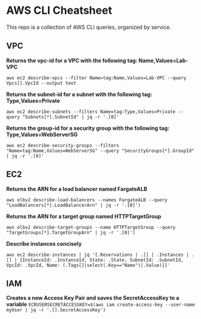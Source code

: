 # AWS CLI Cheatsheet

This repo is a collection of AWS CLI queries, organized by service. 

## VPC

**Returns the vpc-id for a VPC with the following tag: Name,Values=Lab-VPC**

`aws ec2 describe-vpcs --filter Name=tag:Name,Values=Lab-VPC --query Vpcs[].VpcId --output text`

**Returns the subnet-id for a subnet with the following tag: Type,Values=Private**

`aws ec2 describe-subnets --filters Name=tag:Type,Values=Private --query "Subnets[*].SubnetId" | jq -r '.[0]'`

**Returns the group-id for a security group with the following tag: Type,Values=WebServerSG**

`aws ec2 describe-security-groups --filters "Name=tag:Name,Values=WebServerSG" --query "SecurityGroups[*].GroupId" | jq -r '.[0]'`


## EC2

**Returns the ARN for a load balancer named FargateALB**

`aws elbv2 describe-load-balancers --names FargateALB --query "LoadBalancers[*].LoadBalancerArn" | jq -r '.[0]')`

**Returns the ARN for a target group named HTTPTargetGroup**

`aws elbv2 describe-target-groups --name HTTPTargetGroup --query "TargetGroups[*].TargetGroupArn" | jq -r '.[0]')`

**Describe instances concisely**

`aws ec2 describe-instances | jq '[.Reservations | .[] | .Instances | .[] | {InstanceId: .InstanceId, State: .State, SubnetId: .SubnetId, VpcId: .VpcId, Name: (.Tags[]|select(.Key=="Name")|.Value)}]'`



## IAM

**Creates a new Access Key Pair and saves the SecretAccessKey to a variable**
`ECRUSERSECRETACCESSKEY=$(aws iam create-access-key --user-name myUser | jq -r '.[].SecretAccessKey')`
